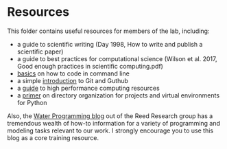 # Resources
This folder contains useful resources for members of the lab, including: 
* a guide to scientific writing (Day 1998, How to write and publish a scientific paper)
* a guide to best practices for computational science (Wilson et al. 2017, Good enough practices in scientific computing.pdf)
* [basics](command-line-tutorials.md) on how to code in command line
* a simple [introduction](git-and-github.md) to Git and Guthub
* a [guide](high-performance-computing.md) to high performance computing resources
* a [primer](directory-organization-and-virtual-environments.md) on directory organization for projects and virtual environments for Python

Also, the [Water Programming blog](https://waterprogramming.wordpress.com/) out of the Reed Research group has a tremendous wealth of how-to information for a variety of programming and modeling tasks relevant to our work. I strongly encourage you to use this blog as a core training resource. 
